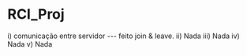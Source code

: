 # RCI_Proj

i) comunicação entre servidor --- feito join & leave. 
ii)  Nada 
iii) Nada 
iv)  Nada 
v)   Nada 

